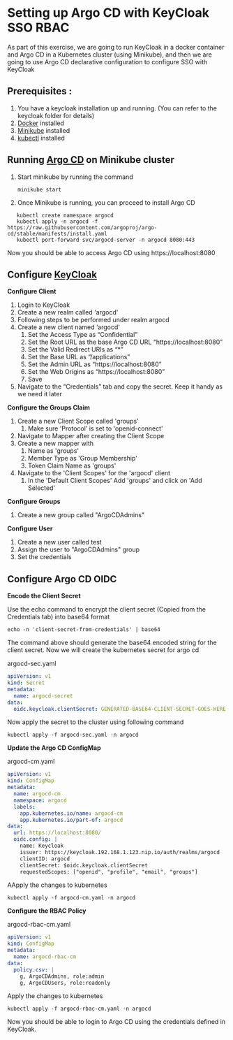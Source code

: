 
# Setting up Argo CD with KeyCloak SSO RBAC

As part of this exercise, we are going to run KeyCloak in a docker container and Argo CD in a Kubernetes cluster (using Minikube), and then we are going to use Argo CD declarative configuration to configure SSO with KeyCloak

## Prerequisites :
1. You have a keycloak installation up and running. (You can refer to the keycloak folder for details)
2. [Docker](https://www.docker.com/products/docker-desktop) installed
3. [Minikube](https://minikube.sigs.k8s.io/docs/start/) installed
4. [kubectl](https://kubernetes.io/docs/tasks/tools/) installed

## Running [Argo CD](https://argo-cd.readthedocs.io/en/stable/getting_started/) on Minikube cluster 
1. Start minikube by running the command

    `minikube start`
2. Once Minikube is running, you can proceed to install Argo CD
```
   kubectl create namespace argocd
   kubectl apply -n argocd -f https://raw.githubusercontent.com/argoproj/argo-cd/stable/manifests/install.yaml
   kubectl port-forward svc/argocd-server -n argocd 8080:443
```
Now you should be able to access Argo CD using https://localhost:8080


## Configure [KeyCloak](https://argo-cd.readthedocs.io/en/stable/operator-manual/user-management/keycloak/)
**Configure Client**
1. Login to KeyCloak 
1. Create a new realm called 'argocd' 
1. Following steps to be performed under realm argocd 
1. Create a new client named ‘argocd'
    1. Set the Access Type as “Confidential”
    1. Set the Root URL as the base Argo CD URL “https://localhost:8080”
    1. Set the Valid Redirect URIs as “*”
    1. Set the Base URL as “/applications”
    1. Set the Admin URL as “https://localhost:8080”
    1. Set the Web Origins as “https://localhost:8080”
    1. Save
1. Navigate to the “Credentials” tab and copy the secret. Keep it handy as we need it later

**Configure the Groups Claim**
1. Create a new Client Scope called 'groups'
   1. Make sure 'Protocol' is set to 'openid-connect'
2. Navigate to Mapper after creating the Client Scope
3. Create a new mapper with
   1. Name as 'groups'
   2. Member Type as 'Group Membership'
   3. Token Claim Name as 'groups'
4. Navigate to the 'Client Scopes' for the 'argocd' client
   1. In the 'Default Client Scopes' Add 'groups' and click on 'Add Selected'

**Configure Groups**
1. Create a new group called "ArgoCDAdmins"

**Configure User**
1. Create a new user called test
2. Assign the user to "ArgoCDAdmins" group
3. Set the credentials

## Configure Argo CD OIDC
**Encode the Client Secret**

Use the echo command to encrypt the client secret (Copied from the Credentials tab) into base64 format

`echo -n 'client-secret-from-credentials' | base64` 

The command above should generate the base64 encoded string for the client secret. Now we will create the kubernetes secret for argo cd

argocd-sec.yaml

```yaml
apiVersion: v1
kind: Secret
metadata:
  name: argocd-secret
data:
  oidc.keycloak.clientSecret: GENERATED-BASE64-CLIENT-SECRET-GOES-HERE
```

Now apply the secret to the cluster using following command

`kubectl apply -f argocd-sec.yaml -n argocd`

**Update the Argo CD ConfigMap**

argocd-cm.yaml

```yaml
apiVersion: v1
kind: ConfigMap
metadata:
  name: argocd-cm
  namespace: argocd
  labels:
    app.kubernetes.io/name: argocd-cm
    app.kubernetes.io/part-of: argocd
data:
  url: https://localhost:8080/
  oidc.config: |
    name: Keycloak
    issuer: https://keycloak.192.168.1.123.nip.io/auth/realms/argocd
    clientID: argocd
    clientSecret: $oidc.keycloak.clientSecret
    requestedScopes: ["openid", "profile", "email", "groups"]
```
AApply the changes to kubernetes

`kubectl apply -f argocd-cm.yaml -n argocd`

**Configure the RBAC Policy**

argocd-rbac-cm.yaml

```yaml
apiVersion: v1
kind: ConfigMap
metadata:
  name: argocd-rbac-cm
data:
  policy.csv: |
    g, ArgoCDAdmins, role:admin
    g, ArgoCDUsers, role:readonly
```

Apply the changes to kubernetes

`kubectl apply -f argocd-rbac-cm.yaml -n argocd`

Now you should be able to login to Argo CD using the credentials defined in KeyCloak.



